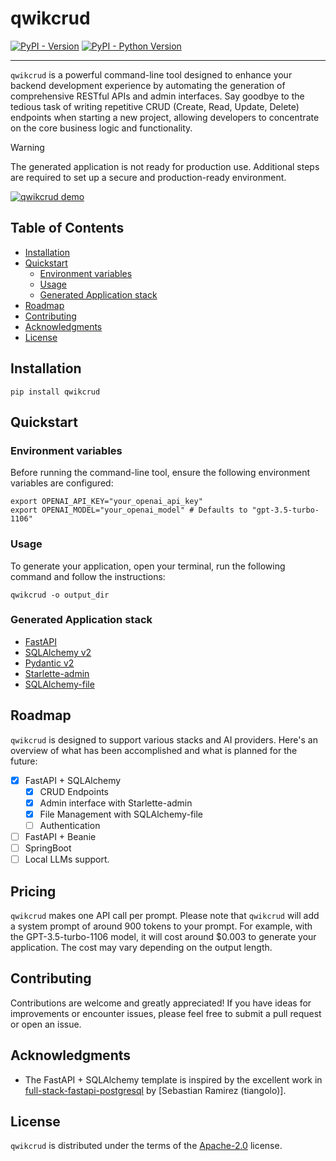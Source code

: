 # qwikcrud

[![PyPI - Version](https://img.shields.io/pypi/v/qwikcrud.svg)](https://pypi.org/project/`qwikcrud`)
[![PyPI - Python Version](https://img.shields.io/pypi/pyversions/qwikcrud.svg)](https://pypi.org/project/qwikcrud)

-----

`qwikcrud` is a powerful command-line tool designed to enhance your backend development experience by automating the
generation of comprehensive RESTful APIs and admin interfaces. Say goodbye to the tedious task of
writing repetitive CRUD (Create, Read, Update, Delete) endpoints when starting a new project, allowing developers to
concentrate on the core business logic and functionality.

> [!WARNING]
> The generated application is not ready for production use. Additional steps are required to
> set up a secure and production-ready environment.


[![qwikcrud demo](https://github.com/jowilf/qwikcrud/assets/31705179/fc010d41-597c-4ab7-a0ad-22570ba3b182)](https://vimeo.com/889381304 "qwikcrud demo - A restaurant management app")

## Table of Contents

* [Installation](#installation)
* [Quickstart](#quickstart)
    * [Environment variables](#environment-variables)
    * [Usage](#usage)
    * [Generated Application stack](#generated-application-stack)
* [Roadmap](#roadmap)
* [Contributing](#contributing)
* [Acknowledgments](#acknowledgments)
* [License](#license)

## Installation

```shell
pip install qwikcrud
```

## Quickstart

### Environment variables

Before running the command-line tool, ensure the following environment variables are configured:

```shell
export OPENAI_API_KEY="your_openai_api_key"
export OPENAI_MODEL="your_openai_model" # Defaults to "gpt-3.5-turbo-1106"
```

### Usage

To generate your application, open your terminal, run the following command and follow the instructions:

```shell
qwikcrud -o output_dir
```

### Generated Application stack

- [FastAPI](https://fastapi.tiangolo.com/)
- [SQLAlchemy v2](https://www.sqlalchemy.org/)
- [Pydantic v2](https://docs.pydantic.dev/latest/)
- [Starlette-admin](https://github.com/jowilf/starlette-admin)
- [SQLAlchemy-file](https://github.com/jowilf/sqlalchemy-file)

## Roadmap

`qwikcrud` is designed to support various stacks and AI providers. Here's an overview of what has been accomplished and
what is planned for the future:

- [x] FastAPI + SQLAlchemy
    - [x] CRUD Endpoints
    - [x] Admin interface with Starlette-admin
    - [x] File Management with SQLAlchemy-file
    - [ ] Authentication
- [ ] FastAPI + Beanie
- [ ] SpringBoot
- [ ] Local LLMs support.

## Pricing

`qwikcrud` makes one API call per prompt. Please note that `qwikcrud` will add a system prompt of around 900 tokens to
your prompt. For example, with the GPT-3.5-turbo-1106 model, it will cost around $0.003 to generate your application.
The cost may vary depending on the output length.

## Contributing

Contributions are welcome and greatly appreciated! If you have ideas for improvements or encounter issues, please feel
free to submit a pull request or open an issue.

## Acknowledgments

- The FastAPI + SQLAlchemy template is inspired by the excellent work
  in [full-stack-fastapi-postgresql](https://github.com/tiangolo/full-stack-fastapi-postgresql)
  by [Sebastian Ramirez (tiangolo)].

## License

``qwikcrud`` is distributed under the terms of the [Apache-2.0](https://spdx.org/licenses/Apache-2.0.html) license.